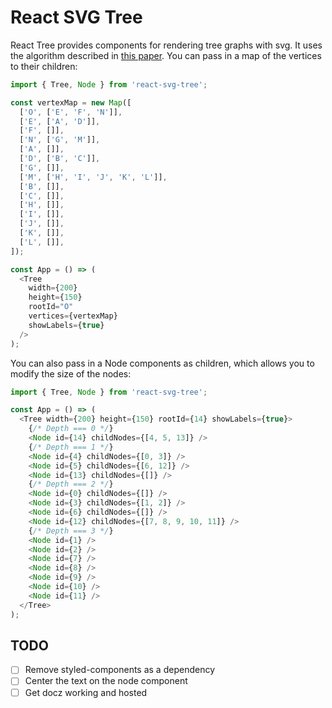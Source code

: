 # React SVG Tree

React Tree provides components for rendering tree graphs with svg. It uses the algorithm described in [this paper](http://www.cs.unc.edu/techreports/89-034.pdf). You can pass in a map of the vertices to their children:

```js
import { Tree, Node } from 'react-svg-tree';

const vertexMap = new Map([
  ['O', ['E', 'F', 'N']],
  ['E', ['A', 'D']],
  ['F', []],
  ['N', ['G', 'M']],
  ['A', []],
  ['D', ['B', 'C']],
  ['G', []],
  ['M', ['H', 'I', 'J', 'K', 'L']],
  ['B', []],
  ['C', []],
  ['H', []],
  ['I', []],
  ['J', []],
  ['K', []],
  ['L', []],
]);

const App = () => (
  <Tree
    width={200}
    height={150}
    rootId="O"
    vertices={vertexMap}
    showLabels={true}
  />
);
```

You can also pass in a Node components as children, which allows you to modify the size of the nodes:

```js
import { Tree, Node } from 'react-svg-tree';

const App = () => (
  <Tree width={200} height={150} rootId={14} showLabels={true}>
    {/* Depth === 0 */}
    <Node id={14} childNodes={[4, 5, 13]} />
    {/* Depth === 1 */}
    <Node id={4} childNodes={[0, 3]} />
    <Node id={5} childNodes={[6, 12]} />
    <Node id={13} childNodes={[]} />
    {/* Depth === 2 */}
    <Node id={0} childNodes={[]} />
    <Node id={3} childNodes={[1, 2]} />
    <Node id={6} childNodes={[]} />
    <Node id={12} childNodes={[7, 8, 9, 10, 11]} />
    {/* Depth === 3 */}
    <Node id={1} />
    <Node id={2} />
    <Node id={7} />
    <Node id={8} />
    <Node id={9} />
    <Node id={10} />
    <Node id={11} />
  </Tree>
);
```

## TODO

- [ ] Remove styled-components as a dependency
- [ ] Center the text on the node component
- [ ] Get docz working and hosted
